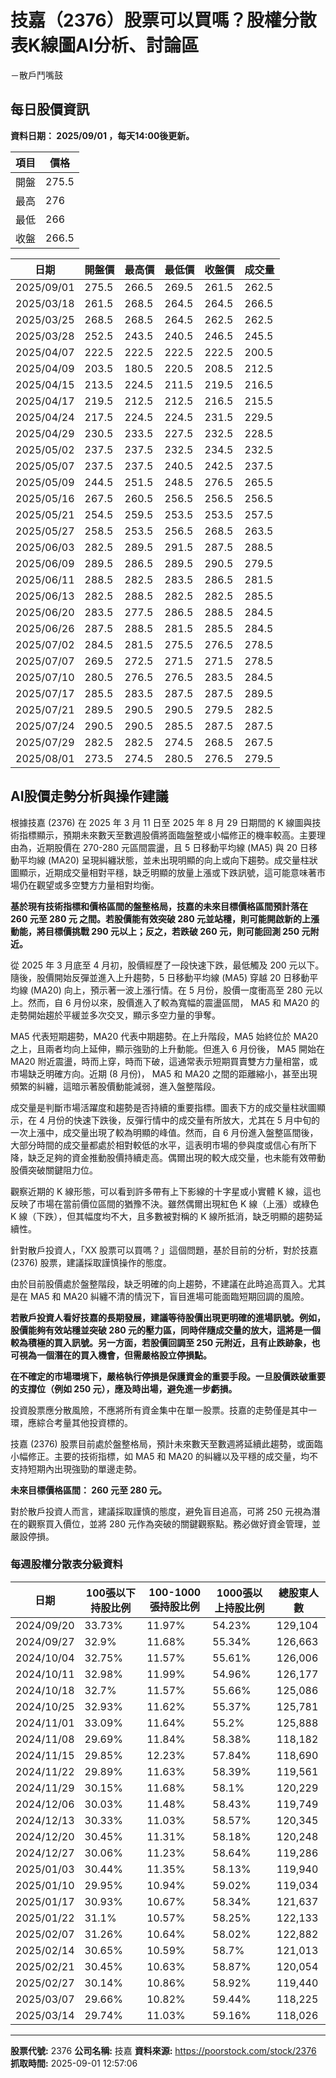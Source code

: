 # 技嘉（2376）股票可以買嗎？股權分散表K線圖AI分析、討論區
－散戶鬥嘴鼓

## 每日股價資訊

**資料日期： 2025/09/01 ，每天14:00後更新。**

| 項目 | 價格 |
|------|------|
| 開盤 | 275.5 |
| 最高 | 276 |
| 最低 | 266 |
| 收盤 | 266.5 |

| 日期 | 開盤價 | 最高價 | 最低價 | 收盤價 | 成交量 |
|------|--------|--------|--------|--------|--------|
| 2025/09/01 | 275.5 | 266.5 | 269.5 | 261.5 | 262.5 |
| 2025/03/18 | 261.5 | 268.5 | 264.5 | 264.5 | 266.5 |
| 2025/03/25 | 268.5 | 268.5 | 264.5 | 262.5 | 262.5 |
| 2025/03/28 | 252.5 | 243.5 | 240.5 | 246.5 | 245.5 |
| 2025/04/07 | 222.5 | 222.5 | 222.5 | 222.5 | 200.5 |
| 2025/04/09 | 203.5 | 180.5 | 220.5 | 208.5 | 212.5 |
| 2025/04/15 | 213.5 | 224.5 | 211.5 | 219.5 | 216.5 |
| 2025/04/17 | 219.5 | 212.5 | 212.5 | 216.5 | 215.5 |
| 2025/04/24 | 217.5 | 224.5 | 224.5 | 231.5 | 229.5 |
| 2025/04/29 | 230.5 | 233.5 | 227.5 | 232.5 | 228.5 |
| 2025/05/02 | 237.5 | 237.5 | 232.5 | 234.5 | 232.5 |
| 2025/05/07 | 237.5 | 237.5 | 240.5 | 242.5 | 237.5 |
| 2025/05/09 | 244.5 | 251.5 | 248.5 | 276.5 | 265.5 |
| 2025/05/16 | 267.5 | 260.5 | 256.5 | 256.5 | 256.5 |
| 2025/05/21 | 254.5 | 259.5 | 253.5 | 253.5 | 257.5 |
| 2025/05/27 | 258.5 | 253.5 | 256.5 | 268.5 | 263.5 |
| 2025/06/03 | 282.5 | 289.5 | 291.5 | 287.5 | 288.5 |
| 2025/06/09 | 289.5 | 286.5 | 289.5 | 290.5 | 279.5 |
| 2025/06/11 | 288.5 | 282.5 | 283.5 | 286.5 | 281.5 |
| 2025/06/13 | 282.5 | 288.5 | 282.5 | 282.5 | 285.5 |
| 2025/06/20 | 283.5 | 277.5 | 286.5 | 288.5 | 284.5 |
| 2025/06/26 | 287.5 | 288.5 | 281.5 | 285.5 | 284.5 |
| 2025/07/02 | 284.5 | 281.5 | 275.5 | 276.5 | 278.5 |
| 2025/07/07 | 269.5 | 272.5 | 271.5 | 271.5 | 278.5 |
| 2025/07/10 | 280.5 | 276.5 | 276.5 | 283.5 | 284.5 |
| 2025/07/17 | 285.5 | 283.5 | 287.5 | 287.5 | 289.5 |
| 2025/07/21 | 289.5 | 290.5 | 290.5 | 279.5 | 282.5 |
| 2025/07/24 | 290.5 | 290.5 | 285.5 | 287.5 | 287.5 |
| 2025/07/29 | 282.5 | 282.5 | 274.5 | 268.5 | 267.5 |
| 2025/08/01 | 273.5 | 274.5 | 280.5 | 276.5 | 279.5 |

## AI股價走勢分析與操作建議

根據技嘉 (2376) 在 2025 年 3 月 11 日至 2025 年 8 月 29 日期間的 K 線圖與技術指標顯示，預期未來數天至數週股價將面臨盤整或小幅修正的機率較高。主要理由為，近期股價在 270-280 元區間震盪，且 5 日移動平均線 (MA5) 與 20 日移動平均線 (MA20) 呈現糾纏狀態，並未出現明顯的向上或向下趨勢。成交量柱狀圖顯示，近期成交量相對平穩，缺乏明顯的放量上漲或下跌訊號，這可能意味著市場仍在觀望或多空雙方力量相對均衡。

**基於現有技術指標和價格區間的盤整格局，技嘉的未來目標價格區間預計落在 260 元至 280 元 之間。若股價能有效突破 280 元並站穩，則可能開啟新的上漲動能，將目標價挑戰 290 元以上；反之，若跌破 260 元，則可能回測 250 元附近。**

從 2025 年 3 月底至 4 月初，股價經歷了一段快速下跌，最低觸及 200 元以下。隨後，股價開始反彈並進入上升趨勢，5 日移動平均線 (MA5) 穿越 20 日移動平均線 (MA20) 向上，預示著一波上漲行情。在 5 月份，股價一度衝高至 280 元以上。然而，自 6 月份以來，股價進入了較為寬幅的震盪區間， MA5 和 MA20 的走勢開始趨於平緩並多次交叉，顯示多空力量的爭奪。

MA5 代表短期趨勢，MA20 代表中期趨勢。在上升階段，MA5 始終位於 MA20 之上，且兩者均向上延伸，顯示強勁的上升動能。但進入 6 月份後， MA5 開始在 MA20 附近震盪，時而上穿，時而下破，這通常表示短期買賣雙方力量相當，或市場缺乏明確方向。近期 (8 月份)， MA5 和 MA20 之間的距離縮小，甚至出現頻繁的糾纏，這暗示著股價動能減弱，進入盤整階段。

成交量是判斷市場活躍度和趨勢是否持續的重要指標。圖表下方的成交量柱狀圖顯示，在 4 月份的快速下跌後，反彈行情中的成交量有所放大，尤其在 5 月中旬的一次上漲中，成交量出現了較為明顯的峰值。然而，自 6 月份進入盤整區間後，大部分時間的成交量都處於相對較低的水平，這表明市場的參與度或信心有所下降，缺乏足夠的資金推動股價持續走高。偶爾出現的較大成交量，也未能有效帶動股價突破關鍵阻力位。

觀察近期的 K 線形態，可以看到許多帶有上下影線的十字星或小實體 K 線，這也反映了市場在當前價位區間的猶豫不決。雖然偶爾出現紅色 K 線（上漲）或綠色 K 線（下跌），但其幅度均不大，且多數被對稱的 K 線所抵消，缺乏明顯的趨勢延續性。

針對散戶投資人，「XX 股票可以買嗎？」這個問題，基於目前的分析，對於技嘉 (2376) 股票，建議採取謹慎操作的態度。

由於目前股價處於盤整階段，缺乏明確的向上趨勢，不建議在此時追高買入。尤其是在 MA5 和 MA20 糾纏不清的情況下，盲目進場可能面臨短期回調的風險。

**若散戶投資人看好技嘉的長期發展，建議等待股價出現更明確的進場訊號。例如，股價能夠有效站穩並突破 280 元的壓力區，同時伴隨成交量的放大，這將是一個較為積極的買入訊號。另一方面，若股價回調至 250 元附近，且有止跌跡象，也可視為一個潛在的買入機會，但需嚴格設立停損點。**

**在不確定的市場環境下，嚴格執行停損是保護資金的重要手段。一旦股價跌破重要的支撐位（例如 250 元），應及時出場，避免進一步虧損。**

投資股票應分散風險，不應將所有資金集中在單一股票。技嘉的走勢僅是其中一環，應綜合考量其他投資標的。

技嘉 (2376) 股票目前處於盤整格局，預計未來數天至數週將延續此趨勢，或面臨小幅修正。主要的技術指標，如 MA5 和 MA20 的糾纏以及平穩的成交量，均不支持短期內出現強勁的單邊走勢。

**未來目標價格區間： 260 元至 280 元。**

對於散戶投資人而言，建議採取謹慎的態度，避免盲目追高，可將 250 元視為潛在的觀察買入價位，並將 280 元作為突破的關鍵觀察點。務必做好資金管理，並嚴設停損。

### 每週股權分散表分級資料

| 日期 | 100張以下持股比例 | 100-1000張持股比例 | 1000張以上持股比例 | 總股東人數 |
|------|-------------------|--------------------|--------------------|----------|
| 2024/09/20 | 33.73% | 11.97% | 54.23% | 129,104 |
| 2024/09/27 | 32.9% | 11.68% | 55.34% | 126,663 |
| 2024/10/04 | 32.75% | 11.57% | 55.61% | 126,006 |
| 2024/10/11 | 32.98% | 11.99% | 54.96% | 126,177 |
| 2024/10/18 | 32.7% | 11.57% | 55.66% | 125,086 |
| 2024/10/25 | 32.93% | 11.62% | 55.37% | 125,781 |
| 2024/11/01 | 33.09% | 11.64% | 55.2% | 125,888 |
| 2024/11/08 | 29.69% | 11.84% | 58.38% | 118,182 |
| 2024/11/15 | 29.85% | 12.23% | 57.84% | 118,690 |
| 2024/11/22 | 29.89% | 11.63% | 58.39% | 119,561 |
| 2024/11/29 | 30.15% | 11.68% | 58.1% | 120,229 |
| 2024/12/06 | 30.03% | 11.48% | 58.43% | 119,749 |
| 2024/12/13 | 30.33% | 11.03% | 58.57% | 120,345 |
| 2024/12/20 | 30.45% | 11.31% | 58.18% | 120,248 |
| 2024/12/27 | 30.06% | 11.23% | 58.64% | 119,286 |
| 2025/01/03 | 30.44% | 11.35% | 58.13% | 119,940 |
| 2025/01/10 | 29.95% | 10.94% | 59.02% | 119,034 |
| 2025/01/17 | 30.93% | 10.67% | 58.34% | 121,637 |
| 2025/01/22 | 31.1% | 10.57% | 58.25% | 122,133 |
| 2025/02/07 | 31.26% | 10.64% | 58.02% | 122,882 |
| 2025/02/14 | 30.65% | 10.59% | 58.7% | 121,013 |
| 2025/02/21 | 30.45% | 10.63% | 58.87% | 120,054 |
| 2025/02/27 | 30.14% | 10.86% | 58.92% | 119,440 |
| 2025/03/07 | 29.66% | 10.82% | 59.44% | 118,225 |
| 2025/03/14 | 29.74% | 11.03% | 59.16% | 118,026 |

---

**股票代號:** 2376
**公司名稱:** 技嘉
**資料來源:** https://poorstock.com/stock/2376
**抓取時間:** 2025-09-01 12:57:06